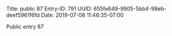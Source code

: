 Title: public 87
Entry-ID: 791
UUID: 655fe649-9905-5bb4-98eb-deef5961f6fd
Date: 2019-07-08 11:46:35-07:00

Public entry 87
